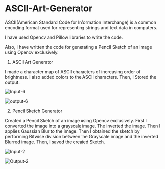 # ASCII-Art-Generator

ASCII(American Standard Code for Information Interchange) is a common encoding format used for representing strings and text data in computers.

I have used Opencv and Pillow libraries to write the code.

Also, I have written the code for generating a Pencil Sketch of an image using Opencv exclusively.

1. ASCII Art Generator

I made a character map of ASCII characters of increasing order of brightness.
I also added colors to the ASCII characters.
Then, I Stored the output.

![Input-6](https://user-images.githubusercontent.com/99754070/174424843-8f689ee2-5c78-4360-a6e1-41b175e451b2.jpg)


![output-6](https://user-images.githubusercontent.com/99754070/174424849-6d255325-3dad-4da5-b6f3-f5c4162b4965.jpg)



2. Pencil Sketch Generator

Created a Pencil Sketch of an image using Opencv exclusively.
First I converted the image into a grayscale image.
The inverted the image.
Then I applies Gaussian Blur to the image.
Then I obtained the sketch by performing Bitwise division between the Grayscale image and the inverted Blurred image.
Then, I saved the created Sketch.

![Input-2](https://user-images.githubusercontent.com/99754070/174424897-fc54ad61-2344-44a7-b8f0-a2fa838c43c6.jpg)


![Output-2](https://user-images.githubusercontent.com/99754070/174424888-e9b57069-17c3-45c1-b548-74cfda6dad6f.png)


